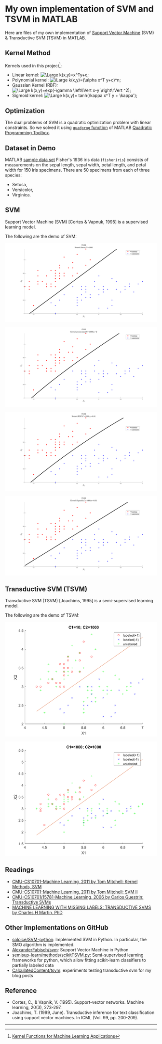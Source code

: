 # My own implementation of SVM and TSVM in MATLAB

Here are files of my own implementation of [Support Vector Machine](https://en.wikipedia.org/wiki/Support_vector_machine) (SVM) & Transductive SVM (TSVM) in MATLAB.

## Kernel Method

Kernels used in this project[^1]:

* Linear kernel: <img src="https://latex.codecogs.com/gif.latex?k%28x%2Cy%29%3Dx%5ETy&plus;c" title="\Large k(x,y)=x^Ty+c" />;
* Polynomial kernel: <img src="https://latex.codecogs.com/gif.latex?k%28x%2Cy%29%3D%28%5Calpha%20x%5ETy&plus;c%29%5En" title="\Large k(x,y)=(\alpha x^T y+c)^n" />;
* Gaussian Kernel (RBF): <img src="https://latex.codecogs.com/gif.latex?k%28x%2Cy%29%3Dexp%28-%5Cgamma%20%5Cleft%5ClVert%20x-y%20%5Cright%5CrVert%20%5E2%29" title="\Large k(x,y)=exp(-\gamma \left\lVert x-y \right\rVert ^2)" />;
* Sigmoid kernel: <img src="https://latex.codecogs.com/gif.latex?k%28x%2Cy%29%3D%20tanh%28%5Ckappa%20x%5ET%20y%20&plus;%20%5Ckappa%27%29" title="\Large k(x,y)= tanh(\kappa x^T y + \kappa')" />;

## Optimization

The dual problems of SVM is a quadratic optimization problem with linear constraints. So we solved it using [`quadprog` function](https://ww2.mathworks.cn/help/optim/ug/quadprog.html) of MATLAB [Quadratic Programming Toolbox](https://ww2.mathworks.cn/help/optim/quadratic-programming.html).

## Dataset in Demo

MATLAB [sample data set](https://ww2.mathworks.cn/help/stats/sample-data-sets.html) Fisher's 1936 iris data (`fisheriris`) consists of measurements on the sepal length, sepal width, petal length, and petal width for 150 iris specimens. There are 50 specimens from each of three species:

* Setosa,
* Versicolor,
* Virginica.

## SVM

Support Vector Machine (SVM) [Cortes & Vapnuk, 1995] is a supervised learning model.

The following are the demo of SVM:

![](SVM/SVM_linear_C=1000.png)

![](SVM/SVM_ploynomial_C=1000.png)

![](SVM/SVM_RBF_C=1000.png)

![](SVM/SVM_Sigmoid_C=1000.png)

## Transductive SVM (TSVM)

Transductive SVM (TSVM) [Joachims, 1995] is a semi-supervised learning model.

The following are the demo of TSVM:

![](TSVM/TSVM.png)

![](TSVM/TSVM2.png)

## Readings

* [CMU-CS10701-Machine Learning, 2011 by Tom Mitchell: Kernel Methods, SVM](http://www.cs.cmu.edu/~tom/10701_sp11/slides/Kernels_SVM_04_7_2011-ann.pdf)
* [CMU-CS10701-Machine Learning, 2011 by Tom Mitchell: SVM II](http://www.cs.cmu.edu/~tom/10701_sp11/slides/Kernels_SVM2_04_12_2011-ann.pdf)
* [CMU-CS10701/15781-Machine Learning, 2006 by Carlos Guestrin: Transductive SVMs](http://www.cs.cmu.edu/~guestrin/Class/10701-S06/Slides/tsvms-pca.pdf)
* [MACHINE LEARNING WITH MISSING LABELS: TRANSDUCTIVE SVMS by Charles H Martin, PhD](https://calculatedcontent.com/2014/09/23/machine-learning-with-missing-labels-transductive-svms/)

## Other Implementations on GitHub


* [soloice/SVM-python](https://github.com/soloice/SVM-python): Implemented SVM in Python. In particular, the SMO algorithm is implemented.
* [AlexanderFabisch/svm](https://github.com/AlexanderFabisch/svm): Support Vector Machine in Python
* [semisup-learn/methods/scikitTSVM.py](https://github.com/tmadl/semisup-learn/blob/master/methods/scikitTSVM.py): Semi-supervised learning frameworks for python, which allow fitting scikit-learn classifiers to partially labeled data
* [CalculatedContent/tsvm](https://github.com/CalculatedContent/tsvm): experiments testing transductive svm for my blog posts


## Reference

* Cortes, C., & Vapnik, V. (1995). Support-vector networks. Machine learning, 20(3), 273-297.
* Joachims, T. (1999, June). Transductive inference for text classification using support vector machines. In ICML (Vol. 99, pp. 200-209).

---

[^1]: [Kernel Functions for Machine Learning Applications](http://crsouza.com/2010/03/17/kernel-functions-for-machine-learning-applications/#linear)